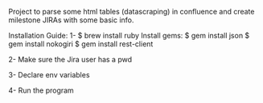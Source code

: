 Project to parse some html tables (datascraping) in confluence and create milestone JIRAs with some basic info.

Installation Guide:
1- $ brew install ruby
Install gems:
   $ gem install json
   $ gem install nokogiri
   $ gem install rest-client

2- Make sure the Jira user has a pwd

3- Declare env variables

4- Run the program

